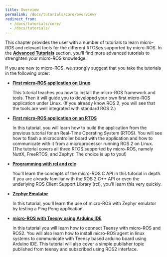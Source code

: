 ```yaml
---
title: Overview
permalink: /docs/tutorials/core/overview/
redirect_from:
  - /docs/tutorials/core/
  - /docs/tutorials/
---
```


This chapter provides the user with a number of tutorials to learn micro-ROS and relevant tools for the different RTOSes supported by micro-ROS. In the [**Advanced Tutorials**](../../advanced/overview/) section, you'll find more advanced tutorials to strenghten your micro-ROS knowledge.

If you are new to micro-ROS, we strongly suggest that you take the tutorials in the following order:

* [**First micro-ROS application on Linux**](../first_application_linux/)
    
  This tutorial teaches you how to install the micro-ROS framework and tools. Then it will guide you to developed your own first micro-ROS application under Linux. (If you already know ROS 2, you will see that the tools are well integrated with standard ROS 2.)
    
* [**First micro-ROS application on an RTOS**](../first_application_rtos/)

  In this tutorial, you will learn how to build the application from the previous tutorial for an Real-Time Operating System (RTOS). You will see how to flash a microcontroller board with the application and how to communicate with it from a microprocessor running ROS 2 on Linux. (The tutorial covers all three RTOS supported by micro-ROS, namely NuttX, FreeRTOS, and Zephyr. The choice is up to you!)

* [**Programming with rcl and rclc**](../programming_rcl_rclc/)

  You'll learn the concepts of the micro-ROS C API in this tutorial in depth. If you are already familiar with the ROS 2 C++ API or even the underlying ROS Client Support Library (rcl), you'll learn this very quickly.

* [**Zephyr Emulator**](../zephyr_emulator/)

  In this tutorial, you'll learn the use of micro-ROS with Zephyr emulator by testing a Ping Pong application.
  
* [**micro-ROS with Teesny using Arduino IDE**](../micro_ROS_with_teensy_arduino/)
     
  In this tutorial you will learn how to connect Teensy with micro-ROS and ROS2. You will also learn how to install micro-ROS agent in linux systems to communicate with Teensy based arduino board using Arduino IDE. This tutorial will also cover a simple publisher topic published from teensy and subscribed using ROS2 interface. 
